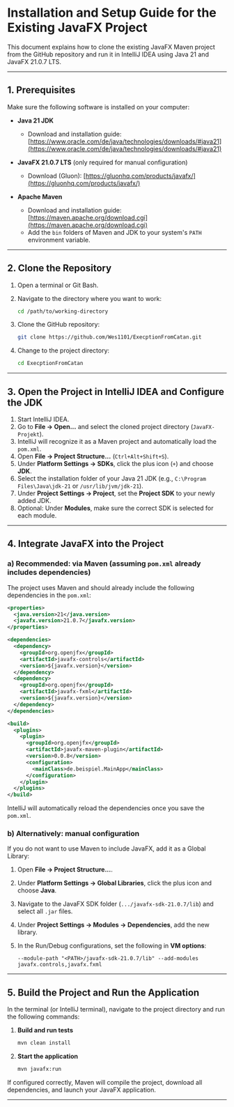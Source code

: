 # Installation and Setup Guide for the Existing JavaFX Project

This document explains how to clone the existing JavaFX Maven project from the GitHub repository and run it in IntelliJ IDEA using Java 21 and JavaFX 21.0.7 LTS.

---

## 1. Prerequisites

Make sure the following software is installed on your computer:

* **Java 21 JDK**
    * Download and installation guide: [https://www.oracle.com/de/java/technologies/downloads/#java21](https://www.oracle.com/de/java/technologies/downloads/#java21)

* **JavaFX 21.0.7 LTS** (only required for manual configuration)
    * Download (Gluon): [https://gluonhq.com/products/javafx/](https://gluonhq.com/products/javafx/)

* **Apache Maven**
    * Download and installation guide: [https://maven.apache.org/download.cgi](https://maven.apache.org/download.cgi)
    * Add the `bin` folders of Maven and JDK to your system's `PATH` environment variable.

---

## 2. Clone the Repository

1. Open a terminal or Git Bash.
2. Navigate to the directory where you want to work:

   ```bash
   cd /path/to/working-directory
   ```

3. Clone the GitHub repository:

   ```bash
   git clone https://github.com/Wes1101/ExecptionFromCatan.git
   ```

4. Change to the project directory:

   ```bash
   cd ExecptionFromCatan
   ```

---

## 3. Open the Project in IntelliJ IDEA and Configure the JDK

1. Start IntelliJ IDEA.
2. Go to **File → Open...** and select the cloned project directory (`JavaFX-Projekt`).
3. IntelliJ will recognize it as a Maven project and automatically load the `pom.xml`.
4. Open **File → Project Structure...** (`Ctrl+Alt+Shift+S`).
5. Under **Platform Settings → SDKs**, click the plus icon (`+`) and choose **JDK**.
6. Select the installation folder of your Java 21 JDK (e.g., `C:\Program Files\Java\jdk-21` or `/usr/lib/jvm/jdk-21`).
7. Under **Project Settings → Project**, set the **Project SDK** to your newly added JDK.
8. Optional: Under **Modules**, make sure the correct SDK is selected for each module.

---

## 4. Integrate JavaFX into the Project

### a) Recommended: via Maven (assuming `pom.xml` already includes dependencies)

The project uses Maven and should already include the following dependencies in the `pom.xml`:

```xml
<properties>
  <java.version>21</java.version>
  <javafx.version>21.0.7</javafx.version>
</properties>

<dependencies>
  <dependency>
    <groupId>org.openjfx</groupId>
    <artifactId>javafx-controls</artifactId>
    <version>${javafx.version}</version>
  </dependency>
  <dependency>
    <groupId>org.openjfx</groupId>
    <artifactId>javafx-fxml</artifactId>
    <version>${javafx.version}</version>
  </dependency>
</dependencies>

<build>
  <plugins>
    <plugin>
      <groupId>org.openjfx</groupId>
      <artifactId>javafx-maven-plugin</artifactId>
      <version>0.0.8</version>
      <configuration>
        <mainClass>de.beispiel.MainApp</mainClass>
      </configuration>
    </plugin>
  </plugins>
</build>
```

IntelliJ will automatically reload the dependencies once you save the `pom.xml`.

### b) Alternatively: manual configuration

If you do not want to use Maven to include JavaFX, add it as a Global Library:

1. Open **File → Project Structure...**.
2. Under **Platform Settings → Global Libraries**, click the plus icon and choose **Java**.
3. Navigate to the JavaFX SDK folder (`.../javafx-sdk-21.0.7/lib`) and select all `.jar` files.
4. Under **Project Settings → Modules → Dependencies**, add the new library.
5. In the Run/Debug configurations, set the following in **VM options**:

   ```text
   --module-path "<PATH>/javafx-sdk-21.0.7/lib" --add-modules javafx.controls,javafx.fxml
   ```

---

## 5. Build the Project and Run the Application

In the terminal (or IntelliJ terminal), navigate to the project directory and run the following commands:

1. **Build and run tests**

   ```bash
   mvn clean install
   ```

2. **Start the application**

   ```bash
   mvn javafx:run
   ```

If configured correctly, Maven will compile the project, download all dependencies, and launch your JavaFX application.

---
